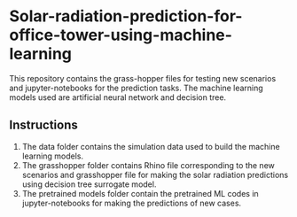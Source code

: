 # Solar-radiation-prediction-for-office-tower-using-machine-learning


This repository contains the grass-hopper files for testing new scenarios and jupyter-notebooks for the prediction tasks. The machine learning models used are artificial neural network and decision tree.


## Instructions
1. The data folder contains the simulation data used to build the machine learning models.
2. The grasshopper folder contains Rhino file corresponding to the new scenarios and grasshopper file for making the solar radiation predictions using decision tree surrogate model.
3. The pretrained models folder contain the pretrained ML codes in jupyter-notebooks for making the predictions of new cases. 
